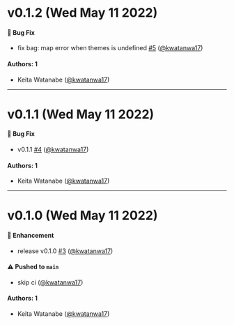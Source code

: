 # v0.1.2 (Wed May 11 2022)

#### 🐛 Bug Fix

- fix bag: map error when themes is undefined [#5](https://github.com/kwatanwa17/storybook-addon-theme-changer/pull/5) ([@kwatanwa17](https://github.com/kwatanwa17))

#### Authors: 1

- Keita Watanabe ([@kwatanwa17](https://github.com/kwatanwa17))

---

# v0.1.1 (Wed May 11 2022)

#### 🐛 Bug Fix

- v0.1.1 [#4](https://github.com/kwatanwa17/storybook-addon-theme-changer/pull/4) ([@kwatanwa17](https://github.com/kwatanwa17))

#### Authors: 1

- Keita Watanabe ([@kwatanwa17](https://github.com/kwatanwa17))

---

# v0.1.0 (Wed May 11 2022)

#### 🚀 Enhancement

- release v0.1.0 [#3](https://github.com/kwatanwa17/storybook-addon-theme-changer/pull/3) ([@kwatanwa17](https://github.com/kwatanwa17))

#### ⚠️ Pushed to `main`

- skip ci ([@kwatanwa17](https://github.com/kwatanwa17))

#### Authors: 1

- Keita Watanabe ([@kwatanwa17](https://github.com/kwatanwa17))
